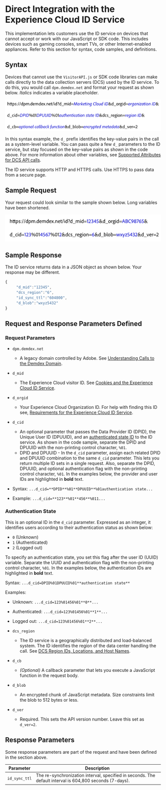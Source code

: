 # Direct Integration with the Experience Cloud ID Service

This implementation lets customers use the ID service on devices that cannot accept or work with our JavaScript or SDK code. This includes devices such as gaming consoles, smart TVs, or other Internet-enabled appliances. Refer to this section for syntax, code samples, and definitions.

## Syntax

Devices that cannot use the `VisitorAPI.js` or SDK code libraries can make calls directly to the data collection servers \(DCS\) used by the ID service. To do this, you would call `dpm.demdex.net` and format your request as shown below. *Italics* indicates a variable placeholder.

![](../../assets/directSyntax.png) 

In this syntax example, the `d_` prefix identifies the key-value pairs in the call as a system-level variable. You can pass quite a few `d_` parameters to the ID service, but stay focused on the key-value pairs as shown in the code above. For more information about other variables, see [Supported Attributes for DCS API calls](https://marketing.adobe.com/resources/help/en_US/aam/dcs-keys.html).

The ID service supports HTTP and HTTPS calls. Use HTTPS to pass data from a secure page.

## Sample Request

Your request could look similar to the sample shown below. Long variables have been shortened.

![](../../assets/directExample.png) 

## Sample Response

The ID service returns data in a JSON object as shown below. Your response may be different.

```javascript
{
     "d_mid":"12345",
     "dcs_region":"6",
     "id_sync_ttl":"604800",
     "d_blob":"wxyz5432"
}
```

## Request and Response Parameters Defined

### Request Parameters

+ `dpm.demdex.net` 
    + A legacy domain controlled by Adobe. See [Understanding Calls to the Demdex Domain](https://marketing.adobe.com/resources/help/en_US/aam/demdex-calls.html).
+ `d_mid` 
    + The Experience Cloud visitor ID. See [Cookies and the Experience Cloud ID Service](mcvid_cookies.html#).
+ `d_orgid`
    + Your Experience Cloud Organization ID. For help with finding this ID see, [Requirements for the Experience Cloud ID Service](mcvid-requirements.html#).
+ `d_cid`
    + An optional parameter that passes the Data Provider ID \(DPID\), the Unique User ID \(DPUUID\), and an [authenticated state ID](mcvid-authenticated-state.html#) to the ID service. As shown in the code sample, separate the DPID and DPUUID with the non-printing control character, `%01`.
     + DPID and DPUUID - In the `d_cid` parameter, assign each related DPID and DPUUID combination to the same `d_cid` parameter. This lets you return multiple ID sets in a single request. Also, separate the DPID, DPUUID, and optional authentication flag with the non-printing control character, `%01`. In the examples below, the provider and user IDs are highlighted in **bold** text.

+ Syntax: `...d_cid=**DPID**%01**DPUUID**%01authentication state...` 
+ Example: `...d_cid=**123**%01**456**%011...` 

### Authentication State

This is an optional ID in the `d_cid` parameter. Expressed as an integer, it identifies users according to their authentication status as shown below:

+ `0` \(Unknown\)
+ `1` \(Authenticated\)
+ `2` \(Logged out\)

To specify an authentication state, you set this flag after the user ID \(UUID\) variable. Separate the UUID and authentication flag with the non-printing control character, `%01`. In the examples below, the authentication IDs are highlighted in **bold** text.

Syntax: `...d_cid=DPID%01DPUUID%01**authentication state**` 

Examples:

+ Unknown: `...d_cid=123%01456%01**0**...` 
+ Authenticated: `...d_cid=123%01456%01**1**...` 
+ Logged out: `...d_cid=123%01456%01**2**...` 

+ `dcs_region` 
     + The ID service is a geographically distributed and load-balanced system. The ID identifies the region of the data center handling the call. See [DCS Region IDs, Locations, and Host Names](https://marketing.adobe.com/resources/help/en_US/aam/dcs-regions.html).
+ `d_cb` 
     + *\(Optional\)* A callback parameter that lets you execute a JavaScript function in the request body.
+ `d_blob`
     + An encrypted chunk of JavaScript metadata. Size constraints limit the blob to 512 bytes or less.
+ `d_ver`
     + Required. This sets the API version number. Leave this set as `d_ver=2`.

## Response Parameters

Some response parameters are part of the request and have been defined in the section above.

| Parameter     | Description                                                                                              |
| ------------- | -------------------------------------------------------------------------------------------------------- |
| `id_sync_ttl` | The re-synchronization interval, specified in seconds. The default interval is 604,800 seconds (7-days). |
